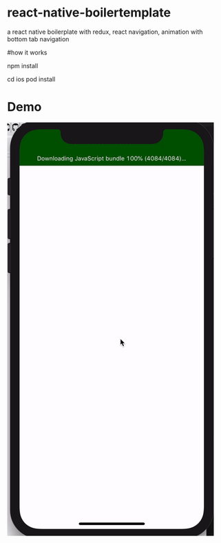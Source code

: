 # react-native-boilertemplate
a react native boilerplate with redux, react navigation, animation with bottom tab navigation

#how it works

npm install

cd ios 
pod install

# Demo
![Demo](/done.gif)